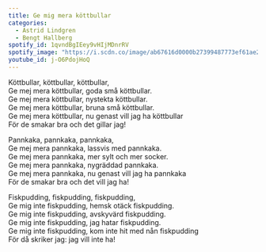```yaml
---
title: Ge mig mera köttbullar
categories:
  - Astrid Lindgren
  - Bengt Hallberg
spotify_id: 1qvndBgIEey9vHIjMDnrRV
spotify_image: "https://i.scdn.co/image/ab67616d0000b27399487773ef61ae28d7ce4d94"
youtube_id: j-O6PdojHoQ
---
```

Köttbullar, köttbullar, köttbullar,\
Ge mej mera köttbullar, goda små köttbullar.\
Ge mej mera köttbullar, nystekta köttbullar.\
Ge mej mera köttbullar, bruna små köttbullar.\
Ge mej mera köttbullar, nu genast vill jag ha köttbullar\
För de smakar bra och det gillar jag!

Pannkaka, pannkaka, pannkaka,\
Ge mej mera pannkaka, lassvis med pannkaka.\
Ge mej mera pannkaka, mer sylt och mer socker.\
Ge mej mera pannkaka, nygräddad pannkaka.\
Ge mej mera pannkaka, nu genast vill jag ha pannkaka\
För de smakar bra och det vill jag ha!

Fiskpudding, fiskpudding, fiskpudding,\
Ge mig inte fiskpudding, hemsk otäck fiskpudding.\
Ge mig inte fiskpudding, avskyvärd fiskpudding.\
Ge mig inte fiskpudding, jag hatar fiskpudding.\
Ge mig inte fiskpudding, kom inte hit med nån fiskpudding\
För då skriker jag: jag vill inte ha!
